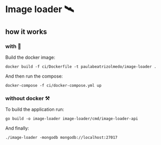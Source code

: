# Image loader 🛰️

## how it works
### with 🐳

Build the docker image:
 ```
 docker build -f ci/Dockerfile -t paulabeatrizolmedo/image-loader .
 ```
 
 And then run the compose:
  ```
 docker-compose -f ci/docker-compose.yml up
 ```


### without docker ⚒️
To build the application run:
 ```
 go build -o image-loader image-loader/cmd/image-loader-api
 ```

And finally:
```
./image-loader -mongodb mongodb://localhost:27017
```
